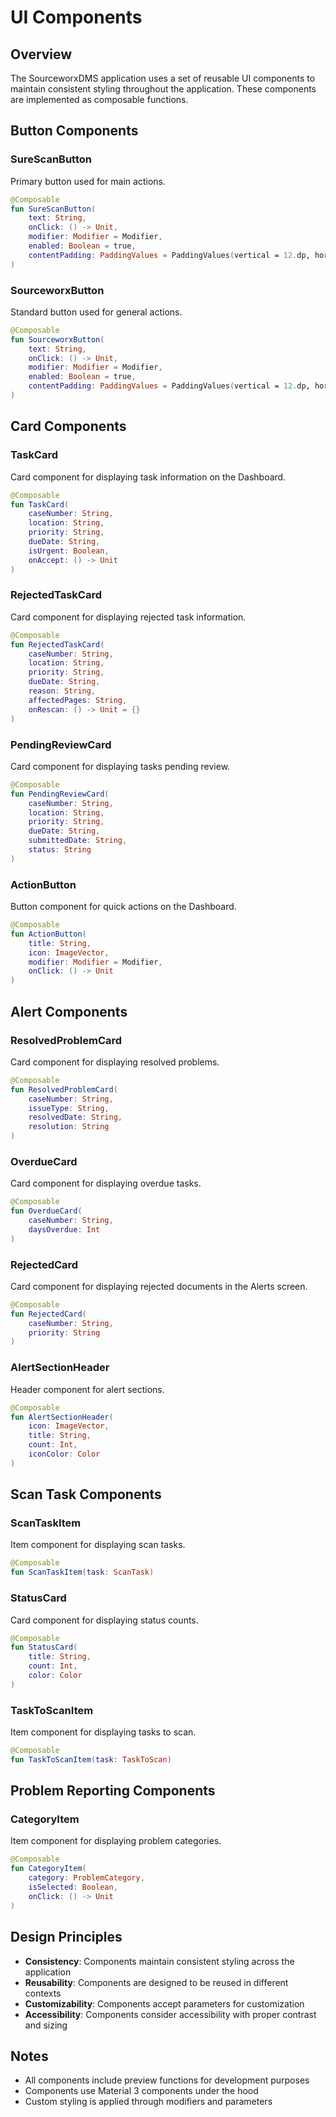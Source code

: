 # UI Components

## Overview

The SourceworxDMS application uses a set of reusable UI components to maintain consistent styling throughout the application. These components are implemented as composable functions.

## Button Components

### SureScanButton

Primary button used for main actions.

```kotlin
@Composable
fun SureScanButton(
    text: String,
    onClick: () -> Unit,
    modifier: Modifier = Modifier,
    enabled: Boolean = true,
    contentPadding: PaddingValues = PaddingValues(vertical = 12.dp, horizontal = 16.dp)
)
```

### SourceworxButton

Standard button used for general actions.

```kotlin
@Composable
fun SourceworxButton(
    text: String,
    onClick: () -> Unit,
    modifier: Modifier = Modifier,
    enabled: Boolean = true,
    contentPadding: PaddingValues = PaddingValues(vertical = 12.dp, horizontal = 16.dp)
)
```

## Card Components

### TaskCard

Card component for displaying task information on the Dashboard.

```kotlin
@Composable
fun TaskCard(
    caseNumber: String,
    location: String,
    priority: String,
    dueDate: String,
    isUrgent: Boolean,
    onAccept: () -> Unit
)
```

### RejectedTaskCard

Card component for displaying rejected task information.

```kotlin
@Composable
fun RejectedTaskCard(
    caseNumber: String,
    location: String,
    priority: String,
    dueDate: String,
    reason: String,
    affectedPages: String,
    onRescan: () -> Unit = {}
)
```

### PendingReviewCard

Card component for displaying tasks pending review.

```kotlin
@Composable
fun PendingReviewCard(
    caseNumber: String,
    location: String,
    priority: String,
    dueDate: String,
    submittedDate: String,
    status: String
)
```

### ActionButton

Button component for quick actions on the Dashboard.

```kotlin
@Composable
fun ActionButton(
    title: String,
    icon: ImageVector,
    modifier: Modifier = Modifier,
    onClick: () -> Unit
)
```

## Alert Components

### ResolvedProblemCard

Card component for displaying resolved problems.

```kotlin
@Composable
fun ResolvedProblemCard(
    caseNumber: String,
    issueType: String,
    resolvedDate: String,
    resolution: String
)
```

### OverdueCard

Card component for displaying overdue tasks.

```kotlin
@Composable
fun OverdueCard(
    caseNumber: String,
    daysOverdue: Int
)
```

### RejectedCard

Card component for displaying rejected documents in the Alerts screen.

```kotlin
@Composable
fun RejectedCard(
    caseNumber: String,
    priority: String
)
```

### AlertSectionHeader

Header component for alert sections.

```kotlin
@Composable
fun AlertSectionHeader(
    icon: ImageVector,
    title: String,
    count: Int,
    iconColor: Color
)
```

## Scan Task Components

### ScanTaskItem

Item component for displaying scan tasks.

```kotlin
@Composable
fun ScanTaskItem(task: ScanTask)
```

### StatusCard

Card component for displaying status counts.

```kotlin
@Composable
fun StatusCard(
    title: String,
    count: Int,
    color: Color
)
```

### TaskToScanItem

Item component for displaying tasks to scan.

```kotlin
@Composable
fun TaskToScanItem(task: TaskToScan)
```

## Problem Reporting Components

### CategoryItem

Item component for displaying problem categories.

```kotlin
@Composable
fun CategoryItem(
    category: ProblemCategory,
    isSelected: Boolean,
    onClick: () -> Unit
)
```

## Design Principles

- **Consistency**: Components maintain consistent styling across the application
- **Reusability**: Components are designed to be reused in different contexts
- **Customizability**: Components accept parameters for customization
- **Accessibility**: Components consider accessibility with proper contrast and sizing

## Notes

- All components include preview functions for development purposes
- Components use Material 3 components under the hood
- Custom styling is applied through modifiers and parameters
